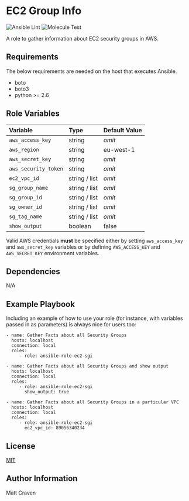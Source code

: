 EC2 Group Info
==============

![Ansible Lint](https://github.com/matcra587/ansible-role-ec2-sgi/workflows/Ansible%20Lint/badge.svg)
![Molecule Test](https://github.com/matcra587/ansible-role-ec2-sgi/workflows/Molecule%20Test/badge.svg)

A role to gather information about EC2 security groups in AWS.

Requirements
------------

The below requirements are needed on the host that executes Ansible.

* boto
* boto3
* python >= 2.6

Role Variables
--------------

| Variable | Type | Default Value |
| :--- | :--- | --- |
| `aws_access_key` | string | *omit* |
| `aws_region` | string | eu-west-1 |
| `aws_secret_key` | string | *omit* |
| `aws_security_token` | string | *omit* |
| `ec2_vpc_id` | string / list | *omit* |
| `sg_group_name` | string / list | *omit* |
| `sg_group_id` | string / list | *omit* |
| `sg_owner_id` | string / list | *omit* |
| `sg_tag_name` | string / list | *omit* |
| `show_output` | boolean | false |

Valid AWS credentials **must** be specified either by setting `aws_access_key` and `aws_secret_key` variables or by defining `AWS_ACCESS_KEY` and `AWS_SECRET_KEY` environment variables.

Dependencies
------------

N/A

Example Playbook
----------------

Including an example of how to use your role (for instance, with variables passed in as parameters) is always nice for users too:

    - name: Gather Facts about all Security Groups
      hosts: localhost
      connection: local
      roles:
         - role: ansible-role-ec2-sgi

    - name: Gather Facts about all Security Groups and show output
      hosts: localhost
      connection: local
      roles:
         - role: ansible-role-ec2-sgi
           show_output: true

    - name: Gather Facts about all Security Groups in a particular VPC
      hosts: localhost
      connection: local
      roles:
         - role: ansible-role-ec2-sgi
           ec2_vpc_id: 89056340234

License
-------

[MIT](LICENSE)

Author Information
------------------

Matt Craven
